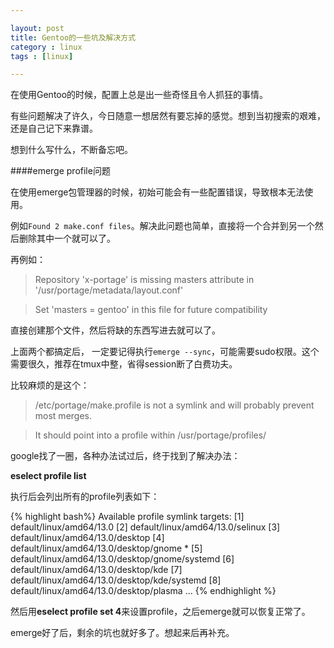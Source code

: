 ```yaml
---

layout: post
title: Gentoo的一些坑及解决方式
category : linux
tags : [linux]

---
```


在使用Gentoo的时候，配置上总是出一些奇怪且令人抓狂的事情。

有些问题解决了许久，今日随意一想居然有要忘掉的感觉。想到当初搜索的艰难，还是自己记下来靠谱。

想到什么写什么，不断备忘吧。

####emerge profile问题

在使用emerge包管理器的时候，初始可能会有一些配置错误，导致根本无法使用。

例如`Found 2 make.conf files`。解决此问题也简单，直接将一个合并到另一个然后删除其中一个就可以了。

再例如：

> Repository 'x-portage' is missing masters attribute in '/usr/portage/metadata/layout.conf'

> Set 'masters = gentoo' in this file for future compatibility

直接创建那个文件，然后将缺的东西写进去就可以了。

上面两个都搞定后， 一定要记得执行`emerge --sync`，可能需要sudo权限。这个需要很久，推荐在tmux中整，省得session断了白费功夫。

比较麻烦的是这个：

> /etc/portage/make.profile is not a symlink and will probably prevent most merges.

> It should point into a profile within /usr/portage/profiles/

google找了一圈，各种办法试过后，终于找到了解决办法：

**eselect profile list**

执行后会列出所有的profile列表如下：

{% highlight bash%}
Available profile symlink targets:
  [1]   default/linux/amd64/13.0
  [2]   default/linux/amd64/13.0/selinux
  [3]   default/linux/amd64/13.0/desktop
  [4]   default/linux/amd64/13.0/desktop/gnome *
  [5]   default/linux/amd64/13.0/desktop/gnome/systemd
  [6]   default/linux/amd64/13.0/desktop/kde
  [7]   default/linux/amd64/13.0/desktop/kde/systemd
  [8]   default/linux/amd64/13.0/desktop/plasma
...
{% endhighlight %}

然后用**eselect profile set 4**来设置profile，之后emerge就可以恢复正常了。

emerge好了后，剩余的坑也就好多了。想起来后再补充。
